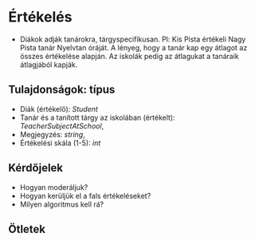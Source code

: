 # Értékelés

- Diákok adják tanárokra, tárgyspecifikusan. Pl: Kis Pista értékeli Nagy Pista tanár Nyelvtan óráját. A lényeg, hogy a tanár kap egy átlagot az összes értékelése alapján. Az iskolák pedig az átlagukat a tanáraik átlagjából kapják.

## Tulajdonságok: típus

- Diák (értékelő): *Student*
- Tanár és a tanított tárgy az iskolában (értékelt): *TeacherSubjectAtSchool*,
- Megjegyzés: *string*,
- Értékelési skála (1-5): *int*

## Kérdőjelek

- Hogyan moderáljuk?
- Hogyan kerüljük el a fals értékeléseket?
- Milyen algoritmus kell rá?

## Ötletek